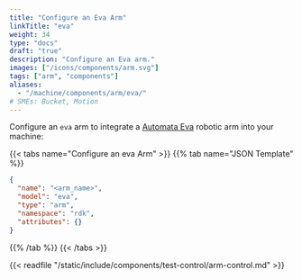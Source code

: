 ```yaml
---
title: "Configure an Eva Arm"
linkTitle: "eva"
weight: 34
type: "docs"
draft: "true"
description: "Configure an Eva arm."
images: ["/icons/components/arm.svg"]
tags: ["arm", "components"]
aliases:
  - "/machine/components/arm/eva/"
# SMEs: Bucket, Motion
---
```


Configure an `eva` arm to integrate a [Automata Eva](https://automata.tech/products/hardware/about-eva/) robotic arm into your machine:

{{< tabs name="Configure an eva Arm" >}}
{{% tab name="JSON Template" %}}

```json {class="line-numbers linkable-line-numbers"}
{
  "name": "<arm_name>",
  "model": "eva",
  "type": "arm",
  "namespace": "rdk",
  "attributes": {}
}
```

{{% /tab %}}
{{< /tabs >}}

{{< readfile "/static/include/components/test-control/arm-control.md" >}}
